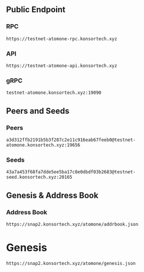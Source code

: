 ## Public Endpoint

### RPC
```
https://testnet-atomone-rpc.konsortech.xyz
```

### API
```
https://testnet-atomone-api.konsortech.xyz
```

### gRPC
```
testnet-atomone.konsortech.xyz:19090
```


## Peers and Seeds

### Peers
```
a3d312ffb2191b5b3f287c2e11c916eab67feeb0@testnet-atomone.konsortech.xyz:19656
```

### Seeds
```
43a7a453f68fa7dde5ee5ba17c8e0dbdf03b2683@testnet-seed.konsortech.xyz:20165
```

## Genesis & Address Book

### Address Book
```
https://snap2.konsortech.xyz/atomone/addrbook.json
```

# Genesis
```
https://snap2.konsortech.xyz/atomone/genesis.json
```
